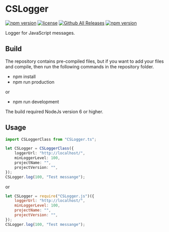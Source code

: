# CSLogger
[![npm version](https://badge.fury.io/js/CSLogger.svg)](https://github.com/CrazySquirrel/CSLogger)
[![license](https://img.shields.io/github/license/CrazySquirrel/CSLogger.svg)](https://github.com/CrazySquirrel/CSLogger)
[![Github All Releases](https://img.shields.io/github/downloads/CrazySquirrel/CSLogger/total.svg)](https://github.com/CrazySquirrel/CSLogger)
[![npm version](https://img.shields.io/badge/donate-%E2%99%A5-red.svg)](http://crazysquirrel.ru/support/)

Logger for JavaScript messages.

## Build
The repository contains pre-compiled files, but if you want to add your files and compile, then run the following commands in the repository folder.
* npm install
* npm run production

or

* npm run development

The build required NodeJs version 6 or higher.

## Usage

```TypeScript
import CSLoggerClass from "CSLogger.ts";

let CSLogger = CSLoggerClass({
    loggerUrl: "http://localhost/",
    minLoggerLevel: 100,
    projectName: "",
    projectVersion: "",
});
CSLogger.log(100, "Test messange");
```

or

```JavaScript
let CSLogger = require("CSLogger.js")({
    loggerUrl: "http://localhost/",
    minLoggerLevel: 100,
    projectName: "",
    projectVersion: "",
});
CSLogger.log(100, "Test messange");
```